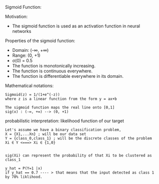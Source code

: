Sigmoid Function:


Motivation:

   * The sigmoid function is used as an activation function in neural networks
    
    
Properties of the sigmoid function:

   * Domain: (-∞, +∞)
   * Range: (0, +1)
   * σ(0) = 0.5
   * The function is monotonically increasing.
   * The function is continuous everywhere.
   * The function is differentiable everywhere in its domain.
   
   
   
Mathematical notations: 

    Sigmoid(z) = 1/(1+e^(-z))
    where z is a linear function from the form y = ax+b
    
    The sigmoid function maps the real line onto [0,1]
    sig(x) : (-∞, +∞) --> (0, +1)
    
    

probabilistic interpretation: likelihood function of our target

    Let's assume we have a binary classification problem,    
    X = {X1,...Xn} ; will be our data set
    Y = {class_0,class_1} ; will be the discrete classes of the problem
    Xi ∈ Y <===> Xi ∈ {1,0}


    sig(Xi) can represent the probability of that Xi to be clustered as class_1
    
    y_hat = P(Y=1 |x)
    if y_hat == 0.7 ---- > that means that the input detected as class 1 by 70% liklihood.

